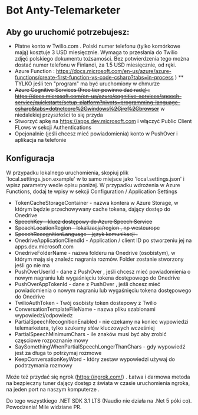 # Bot Anty-Telemarketer

## Aby go uruchomić potrzebujesz:
* Płatne konto w Twilio.com . Polski numer telefonu (tylko komórkowe mają) kosztuje 3 USD miesięcznie. Wymaga to przesłania do Twilio zdjęć polskiego dokumentu tożsamości. Bez potwierdzenia tego można dostać numer telefonu w Finlandi, za 1.5 USD miesięcznie, od ręki.
* Azure Function : https://docs.microsoft.com/en-us/azure/azure-functions/create-first-function-vs-code-csharp?tabs=in-process )
** TYLKO jeśli ten "program" ma być uruchomiony w chmurze
* ~~Azure Cognitive Services (Free tier powinno dać radę) : https://docs.microsoft.com/en-us/azure/cognitive-services/speech-service/quickstarts/setup-platform?pivots=programming-language-csharp&tabs=dotnetcore%2Cwindows%2Cjre%2Cbrowser~~ w niedalekiej przyszłości to się przyda
* Stworzyć apkę na https://apps.dev.microsoft.com i włączyć Public Client FLows w sekcji Authentications
* Opcjonalnie (jeśli chcesz mieć powiadomienia) konto w PushOver i aplikacja na telefonie

## Konfiguracja
W przypadku lokalnego uruchomienia, skopiuj plik `local.settings.json.example' w to samo miejsce jako 'local.settings.json' i wpisz parametry wedle opisu poniżej.
W przypadku wdrożenia w Azure Functions, dodaj te wpisy w sekcji Configuration / Application Settings

* TokenCacheStorageContainer - nazwa kontera w Azure Storage, w którym będzie przechowywany cache tokena, dający dostęp do Onedrive
* ~~SpeechKey - klucz dostępowy do Azure Speech Service~~
* ~~SpeachLocationRegion - lokalizacja/region , np westeurope~~
* ~~SpeechRecognitionLanguage - język komunikacji .~~
* OnedriveApplicationCliendId - Application / client ID po stworzeniu jej na apps.dev.microsoft.com
* OnedriveFolderName - nazwa folderu na Onedrive (osobistym), w którym mają się znaleźc nagrania rozmów. Folder zostanie stworzony jeśli go nie ma
* PushOverUserId - dane z PushOver , jeśli chcesz mieć powiadomienia o nowym nagraniu lub wygaśnięciu tokena dostępowego do Onedrive
* PushOverAppTokenId - dane z PushOver , jeśli chcesz mieć powiadomienia o nowym nagraniu lub wygaśnięciu tokena dostępowego do Onedrive
* TwilioAuthToken - Twój osobisty token dostepowy z Twilio
* ConversationTemplateFileName - nazwa pliku szablonami wypowiedzi/odpowiedz
* PartialSpeechRecognitionEnabled - nie czekamy na koniec wypowiedzi telemarketera, tylko szukamy słów kluczowych wcześniej
* PartialSpeechMinimumChars - ile znaków musi być aby zrobić częsciowe rozpoznanie mowy
* SaySomethingWhenPartialSpeechLongerThanChars - gdy wypowiedź jest za długa to potrzymaj rozmowe
* KeepConversationKeyWord - który zestaw wypowiedzi używaj do podtrzymania rozmowy

Może też przydać się ngrok (https://ngrok.com/) . Łatwa i darmowa metoda na bezpieczny tuner dający dostęp z świata w czasie uruchomienia ngroka, na jeden port na naszym komputerze .

Do tego wszystkiego .NET SDK 3.1 LTS (Naudio nie działa na .Net 5 póki co). Powodzenia!
Mile widziane PR.
